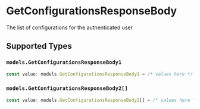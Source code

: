 # GetConfigurationsResponseBody

The list of configurations for the authenticated user


## Supported Types

### `models.GetConfigurationsResponseBody1`

```typescript
const value: models.GetConfigurationsResponseBody1 = /* values here */
```

### `models.GetConfigurationsResponseBody2[]`

```typescript
const value: models.GetConfigurationsResponseBody2[] = /* values here */
```

